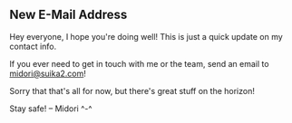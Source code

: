 ## New E-Mail Address

Hey everyone, I hope you're doing well! This is just a quick update on my contact info.

If you ever need to get in touch with me or the team, send an email to midori@suika2.com!

Sorry that that's all for now, but there's great stuff on the horizon!

Stay safe! – Midori ^-^
